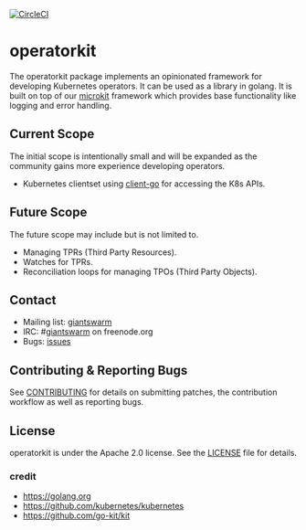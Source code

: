 [![CircleCI](https://circleci.com/gh/giantswarm/operatorkit.svg?&style=shield&circle-token=5f7e69042df6538d1e9c7ef0dd1387ca4d7a0d55)](https://circleci.com/gh/giantswarm/operatorkit)

# operatorkit

The operatorkit package implements an opinionated framework for developing
Kubernetes operators. It can be used as a library in golang. It is built on
top of our [microkit](https://github.com/giantswarm/microkit) framework which
provides base functionality like logging and error handling.

## Current Scope

The initial scope is intentionally small and will be expanded as the community
gains more experience developing operators.

* Kubernetes clientset using [client-go](https://github.com/kubernetes/client-go) for accessing the K8s APIs.

## Future Scope

The future scope may include but is not limited to.

* Managing TPRs (Third Party Resources).
* Watches for TPRs.
* Reconciliation loops for managing TPOs (Third Party Objects).

## Contact

- Mailing list: [giantswarm](https://groups.google.com/forum/!forum/giantswarm)
- IRC: #[giantswarm](irc://irc.freenode.org:6667/#giantswarm) on freenode.org
- Bugs: [issues](https://github.com/giantswarm/cert-operator/issues)

## Contributing & Reporting Bugs

See [CONTRIBUTING](CONTRIBUTING.md) for details on submitting patches, the contribution workflow as well as reporting bugs.

## License

operatorkit is under the Apache 2.0 license. See the [LICENSE](LICENSE) file for details.

### credit
- https://golang.org
- https://github.com/kubernetes/kubernetes
- https://github.com/go-kit/kit
